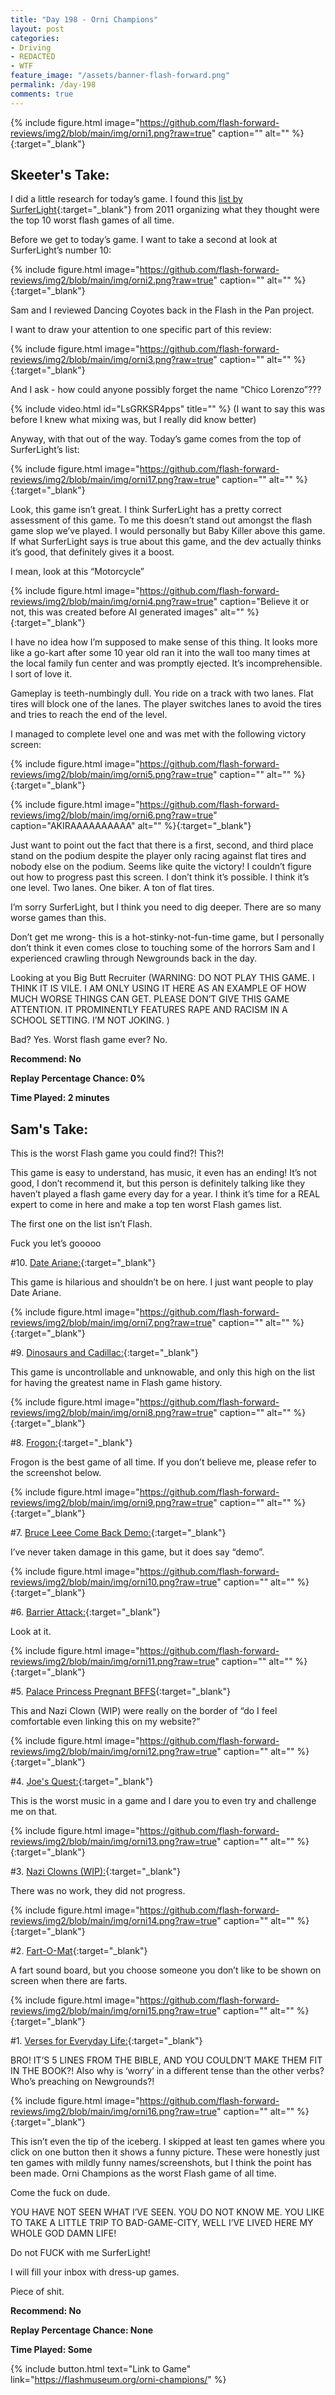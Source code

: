 ```yaml
---
title: "Day 198 - Orni Champions"
layout: post
categories:
- Driving
- REDACTED
- WTF
feature_image: "/assets/banner-flash-forward.png"
permalink: /day-198
comments: true
---
```


{% include figure.html image="https://github.com/flash-forward-reviews/img2/blob/main/img/orni1.png?raw=true" caption="" alt="" %}{:target="_blank"}
 
## Skeeter's Take:

I did a little research for today’s game. I found this [list by SurferLight](https://www.newgrounds.com/bbs/topic/1270255){:target="_blank"} from 2011 organizing what they thought were the top 10 worst flash games of all time. 

Before we get to today’s game. I want to take a second at look at SurferLight’s number 10: 

{% include figure.html image="https://github.com/flash-forward-reviews/img2/blob/main/img/orni2.png?raw=true" caption="" alt="" %}{:target="_blank"}

Sam and I reviewed Dancing Coyotes back in the Flash in the Pan project. 

I want to draw your attention to one specific part of this review: 

{% include figure.html image="https://github.com/flash-forward-reviews/img2/blob/main/img/orni3.png?raw=true" caption="" alt="" %}{:target="_blank"}

And I ask - how could anyone possibly forget the name “Chico Lorenzo”??? 

{% include video.html id="LsGRKSR4pps" title="" %}
(I want to say this was before I knew what mixing was, but I really did know better)

Anyway, with that out of the way. Today’s game comes from the top of SurferLight’s list: 

{% include figure.html image="https://github.com/flash-forward-reviews/img2/blob/main/img/orni17.png?raw=true" caption="" alt="" %}{:target="_blank"}

Look, this game isn’t great. I think SurferLight has a pretty correct assessment of this game. To me this doesn’t stand out amongst the flash game slop we’ve played. I would personally but Baby Killer above this game. If what SurferLight says is true about this game, and the dev actually thinks it’s good, that definitely gives it a boost. 

I mean, look at this “Motorcycle” 

{% include figure.html image="https://github.com/flash-forward-reviews/img2/blob/main/img/orni4.png?raw=true" caption="Believe it or not, this was created before AI generated images" alt="" %}{:target="_blank"}

I have no idea how I’m supposed to make sense of this thing. It looks more like a go-kart after some 10 year old ran it into the wall too many times at the local family fun center and was promptly ejected. It’s incomprehensible. I sort of love it. 

Gameplay is teeth-numbingly dull. You ride on a track with two lanes. Flat tires will block one of the lanes. The player switches lanes to avoid the tires and tries to reach the end of the level. 

I managed to complete level one and was met with the following victory screen:

{% include figure.html image="https://github.com/flash-forward-reviews/img2/blob/main/img/orni5.png?raw=true" caption="" alt="" %}{:target="_blank"}

{% include figure.html image="https://github.com/flash-forward-reviews/img2/blob/main/img/orni6.png?raw=true" caption="AKIRAAAAAAAAAA" alt="" %}{:target="_blank"}

Just want to point out the fact that there is a first, second, and third place stand on the podium despite the player only racing against flat tires and nobody else on the podium. Seems like quite the victory!
I couldn’t figure out how to progress past this screen. I don’t think it’s possible. I think it’s one level. Two lanes. One biker. A ton of flat tires. 

I’m sorry SurferLight, but I think you need to dig deeper. There are so many worse games than this. 

Don’t get me wrong- this is a hot-stinky-not-fun-time game, but I personally don’t think it even comes close to touching some of the horrors Sam and I experienced crawling through Newgrounds back in the day. 

Looking at you Big Butt Recruiter (WARNING: DO NOT PLAY THIS GAME. I THINK IT IS VILE. I AM ONLY USING IT HERE AS AN EXAMPLE OF HOW MUCH WORSE THINGS CAN GET. PLEASE DON’T GIVE THIS GAME ATTENTION. IT PROMINENTLY FEATURES RAPE AND RACISM IN A SCHOOL SETTING. I’M NOT JOKING. )

Bad? Yes. Worst flash game ever? No. 

**Recommend: No**

**Replay Percentage Chance: 0%**

**Time Played: 2 minutes** 

## Sam's Take:

This is the worst Flash game you could find?! This?!

This game is easy to understand, has music, it even has an ending! It’s not good, I don’t recommend it, but this person is definitely talking like they haven’t played a flash game every day for a year. I think it’s time for a REAL expert to come in here and make a top ten worst Flash games list.

The first one on the list isn’t Flash.

Fuck you let’s gooooo

#10. [Date Ariane:](https://www.langangen.com/ariane10/dateariane/){:target="_blank"}

This game is hilarious and shouldn’t be on here. I just want people to play Date Ariane.

{% include figure.html image="https://github.com/flash-forward-reviews/img2/blob/main/img/orni7.png?raw=true" caption="" alt="" %}{:target="_blank"}

#9. [Dinosaurs and Cadillac:](https://www.newgrounds.com/portal/view/359390?random){:target="_blank"}

This game is uncontrollable and unknowable, and only this high on the list for having the greatest name in Flash game history.

{% include figure.html image="https://github.com/flash-forward-reviews/img2/blob/main/img/orni8.png?raw=true" caption="" alt="" %}{:target="_blank"}

#8. [Frogon:](https://www.newgrounds.com/portal/view/473060?random){:target="_blank"}

Frogon is the best game of all time. If you don’t believe me, please refer to the screenshot below.

{% include figure.html image="https://github.com/flash-forward-reviews/img2/blob/main/img/orni9.png?raw=true" caption="" alt="" %}{:target="_blank"}

#7. [Bruce Leee Come Back Demo:](https://www.newgrounds.com/portal/view/165842?random){:target="_blank"}

I’ve never taken damage in this game, but it does say “demo”.

{% include figure.html image="https://github.com/flash-forward-reviews/img2/blob/main/img/orni10.png?raw=true" caption="" alt="" %}{:target="_blank"}

#6. [Barrier Attack:](https://www.kongregate.com/games/gamer70008000/break-the-barrier){:target="_blank"}

Look at it.

{% include figure.html image="https://github.com/flash-forward-reviews/img2/blob/main/img/orni11.png?raw=true" caption="" alt="" %}{:target="_blank"}

#5. [Palace Princess Pregnant BFFS](https://dariagames.com/game/palace-princesses-pregnant-bffs.html){:target="_blank"}

This and Nazi Clown (WIP) were really on the border of “do I feel comfortable even linking this on my website?”

{% include figure.html image="https://github.com/flash-forward-reviews/img2/blob/main/img/orni12.png?raw=true" caption="" alt="" %}{:target="_blank"}

#4. [Joe's Quest:](https://www.newgrounds.com/portal/view/491127){:target="_blank"}

This is the worst music in a game and I dare you to even try and challenge me on that.

{% include figure.html image="https://github.com/flash-forward-reviews/img2/blob/main/img/orni13.png?raw=true" caption="" alt="" %}{:target="_blank"}

#3. [Nazi Clowns (WIP):](https://www.newgrounds.com/portal/view/50634){:target="_blank"}

There was no work, they did not progress.

{% include figure.html image="https://github.com/flash-forward-reviews/img2/blob/main/img/orni14.png?raw=true" caption="" alt="" %}{:target="_blank"}

#2. [Fart-O-Mat](https://www.newgrounds.com/portal/view/4741){:target="_blank"}

A fart sound board, but you choose someone you don’t like to be shown on screen when there are farts.

{% include figure.html image="https://github.com/flash-forward-reviews/img2/blob/main/img/orni15.png?raw=true" caption="" alt="" %}{:target="_blank"}

#1. [Verses for Everyday Life:](https://www.newgrounds.com/portal/view/14611){:target="_blank"}

BRO! IT’S 5 LINES FROM THE BIBLE, AND YOU COULDN’T MAKE THEM FIT IN THE BOOK?! Also why is ‘worry’ in a different tense than the other verbs? Who’s preaching on Newgrounds?!

{% include figure.html image="https://github.com/flash-forward-reviews/img2/blob/main/img/orni16.png?raw=true" caption="" alt="" %}{:target="_blank"}

This isn’t even the tip of the iceberg. I skipped at least ten games where you click on one button then it shows a funny picture. These were honestly just ten games with mildly funny names/screenshots, but I think the point has been made.
Orni Champions as the worst Flash game of all time.

Come the fuck on dude.

YOU HAVE NOT SEEN WHAT I’VE SEEN. YOU DO NOT KNOW ME. YOU LIKE TO TAKE A LITTLE TRIP TO BAD-GAME-CITY, WELL I’VE LIVED HERE MY WHOLE GOD DAMN LIFE!

Do not FUCK with me SurferLight!

I will fill your inbox with dress-up games.

Piece of shit.

**Recommend: No**

**Replay Percentage Chance: None**

**Time Played: Some**

{% include button.html text="Link to Game" link="https://flashmuseum.org/orni-champions/" %}